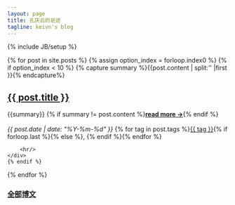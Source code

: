 ```yaml
---
layout: page
title: 孔庆云的足迹
tagline: keivn's blog
---
```

{% include JB/setup %}

<div class="row-fluid">
    <div class="span12" display="none"></div>

  {% for post in site.posts %}
	{% assign option_index = forloop.index0 %}
	{% if option_index < 10 %}
        {% capture summary %}{{post.content | split:'<!--more-->' |first }}{% endcapture%}
		<div class="span12 row" style="margin-left:0px">
        <h2><a class="title" href="{{ BASE_PATH }}{{ post.url }}">{{ post.title }}</a></h2>
        <div class="post_at_index">
            {{summary}}
        {% if summary != post.content %}<a href="{{ BASE_PATH }}{{ post.url }}" rel="nofollow"><b>read more →</b></a>{% endif %}
        </div>
        <br/>
        <div>
          <cite>{{ post.date | date: "%Y-%m-%d" }}</cite> <i class="icon-tag"> </i>{% for tag in post.tags %}<a href="{{ BASE_PATH }}{{ site.JB.tags_path }}#{{ tag }}-ref">{{ tag }}</a>{% if forloop.last %}{% else %}, {% endif %}{% endfor %}
		</div>
        
        <hr/>
    </div>
	{% endif %}
 {% endfor %}
</div>

<h3><a href="/archive.html" target="_blank">全部博文</a></h3>

